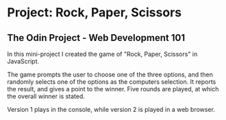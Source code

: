 # Project: Rock, Paper, Scissors

## The Odin Project - Web Development 101

In this mini-project I created the game of "Rock, Paper, Scissors" in JavaScript. 

The game prompts the user to choose one of the three options, and then randomly selects one of the options as the computers selection. It reports the result, and gives a point to the winner. Five rounds are played, at which the overall winner is stated. 

Version 1 plays in the console, while version 2 is played in a web browser.
